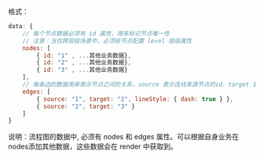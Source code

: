 格式：

```javascript
data: {
    // 每个节点数据必须有 id 属性，用来标记节点唯一性
    // 注意：当在跨层级场景中，必须给节点配置 level 层级属性
    nodes: [
        { id: "1" , ...其他业务数据},
        { id: "2" , ...其他业务数据}, 
        { id: "3" , ...其他业务数据}
    ],
    // 每条边的数据用来表示节点之间的关系，source 表示连线来源节点的id，target 表示连线目标节点的 id
    edges: [
        { source: "1", target: "2", lineStyle: { dash: true } }, 
        { source: "2", target: "3" }
    ]
}
```

说明：流程图的数据中, 必须有 nodes 和 edges 属性。可以根据自身业务在nodes添加其他数据，这些数据会在 render 中获取到。
